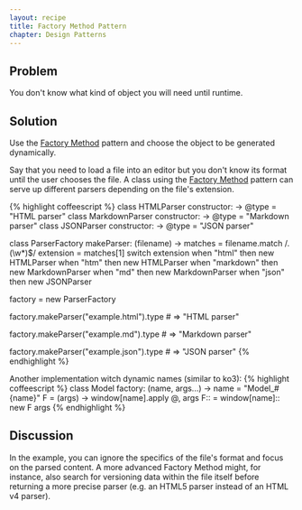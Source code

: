```yaml
---
layout: recipe
title: Factory Method Pattern
chapter: Design Patterns
---
```

## Problem

You don't know what kind of object you will need until runtime.

## Solution

Use the [Factory Method](http://en.wikipedia.org/wiki/Factory_method_pattern) pattern and choose the object to be generated dynamically.

Say that you need to load a file into an editor but you don't know its format until the user chooses the file.  A class using the [Factory Method](http://en.wikipedia.org/wiki/Factory_method_pattern) pattern can serve up different parsers depending on the file's extension.

{% highlight coffeescript %}
class HTMLParser
	constructor: ->
		@type = "HTML parser"
class MarkdownParser
	constructor: ->
		@type = "Markdown parser"
class JSONParser
	constructor: ->
		@type = "JSON parser"

class ParserFactory
	makeParser: (filename) ->
		matches = filename.match /\.(\w*)$/
		extension = matches[1]
		switch extension
			when "html" then new HTMLParser
			when "htm" then new HTMLParser
			when "markdown" then new MarkdownParser
			when "md" then new MarkdownParser
			when "json" then new JSONParser

factory = new ParserFactory

factory.makeParser("example.html").type # => "HTML parser"

factory.makeParser("example.md").type # => "Markdown parser"

factory.makeParser("example.json").type # => "JSON parser"
{% endhighlight %}


Another implementation witch dynamic names (similar to ko3):
{% highlight coffeescript %}
class Model
	factory:  (name, args...) ->
		name = "Model_#{name}"
		F = (args) -> window[name].apply @, args
		F:: = window[name]::
		new F args
{% endhighlight %}


## Discussion

In the example, you can ignore the specifics of the file's format and focus on the parsed content.  A more advanced Factory Method might, for instance, also search for versioning data within the file itself before returning a more precise parser (e.g. an HTML5 parser instead of an HTML v4 parser).
